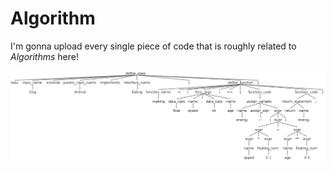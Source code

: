 # Algorithm
I'm gonna upload every single piece of code that is roughly related to *Algorithms* here!

![Welcome image](antlr4_parse_tree.png)
